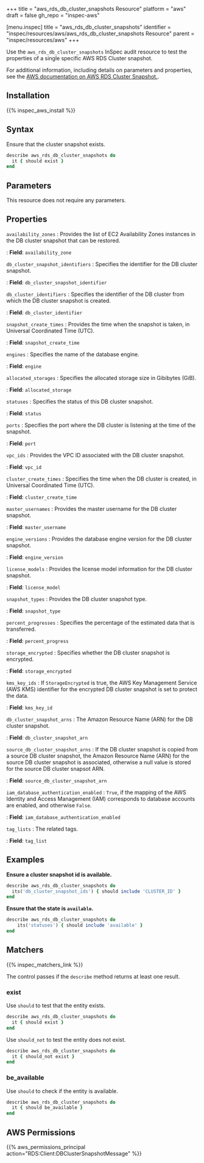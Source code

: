 +++
title = "aws_rds_db_cluster_snapshots Resource"
platform = "aws"
draft = false
gh_repo = "inspec-aws"

[menu.inspec]
title = "aws_rds_db_cluster_snapshots"
identifier = "inspec/resources/aws/aws_rds_db_cluster_snapshots Resource"
parent = "inspec/resources/aws"
+++

Use the `aws_rds_db_cluster_snapshots` InSpec audit resource to test the properties of a single specific AWS RDS Cluster snapshot.

For additional information, including details on parameters and properties, see the [AWS documentation on AWS RDS Cluster Snapshot.](https://docs.aws.amazon.com/AWSCloudFormation/latest/UserGuide/AWS_RDS.html).

## Installation

{{% inspec_aws_install %}}

## Syntax

Ensure that the cluster snapshot exists.

```ruby
describe aws_rds_db_cluster_snapshots do
  it { should exist }
end
```

## Parameters

This resource does not require any parameters.

## Properties

`availability_zones`
: Provides the list of EC2 Availability Zones instances in the DB cluster snapshot that can be restored.

: **Field**: `availability_zone`

`db_cluster_snapshot_identifiers`
: Specifies the identifier for the DB cluster snapshot.

: **Field**: `db_cluster_snapshot_identifier`

`db_cluster_identifiers`
: Specifies the identifier of the DB cluster from which the DB cluster snapshot is created.

: **Field**: `db_cluster_identifier`

`snapshot_create_times`
: Provides the time when the snapshot is taken, in Universal Coordinated Time (UTC).

: **Field**: `snapshot_create_time`

`engines`
: Specifies the name of the database engine.

: **Field**: `engine`

`allocated_storages`
: Specifies the allocated storage size in Gibibytes (GiB).

: **Field**: `allocated_storage`

`statuses`
: Specifies the status of this DB cluster snapshot.

: **Field**: `status`

`ports`
: Specifies the port where the DB cluster is listening at the time of the snapshot.

: **Field**: `port`

`vpc_ids`
: Provides the VPC ID associated with the DB cluster snapshot.

: **Field**: `vpc_id`

`cluster_create_times`
: Specifies the time when the DB cluster is created, in Universal Coordinated Time (UTC).

: **Field**: `cluster_create_time`

`master_usernames`
: Provides the master username for the DB cluster snapshot.

: **Field**: `master_username`

`engine_versions`
: Provides the database engine version for the DB cluster snapshot.

: **Field**: `engine_version`

`license_models`
: Provides the license model information for the DB cluster snapshot.

: **Field**: `license_model`

`snapshot_types`
: Provides the DB cluster snapshot type.

: **Field**: `snapshot_type`

`percent_progresses`
: Specifies the percentage of the estimated data that is transferred.

: **Field**: `percent_progress`

`storage_encrypted`
: Specifies whether the DB cluster snapshot is encrypted.

: **Field**: `storage_encrypted`

`kms_key_ids`
: If `StorageEncrypted` is true, the AWS Key Management Service (AWS KMS) identifier for the encrypted DB cluster snapshot is set to protect the data.

: **Field**: `kms_key_id`

`db_cluster_snapshot_arns`
: The Amazon Resource Name (ARN) for the DB cluster snapshot.

: **Field**: `db_cluster_snapshot_arn`

`source_db_cluster_snapshot_arns`
: If the DB cluster snapshot is copied from a source DB cluster snapshot, the Amazon Resource Name (ARN) for the source DB cluster snapshot is associated, otherwise a null value is stored for the source DB cluster snapsot ARN.

: **Field**: `source_db_cluster_snapshot_arn`

`iam_database_authentication_enabled`
: `True`, if the mapping of the AWS Identity and Access Management (IAM) corresponds to database accounts are enabled, and otherwise `False`.

: **Field**: `iam_database_authentication_enabled`

`tag_lists`
: The related tags.

: **Field**: `tag_list`

## Examples

**Ensure a cluster snapshot id is available.**

```ruby
describe aws_rds_db_cluster_snapshots do
  its('db_cluster_snapshot_ids') { should include 'CLUSTER_ID' }
end
```

**Ensure that the state is `available`.**

```ruby
describe aws_rds_db_cluster_snapshots do
    its('statuses') { should include 'available' }
end
```

## Matchers

{{% inspec_matchers_link %}}

The control passes if the `describe` method returns at least one result.

### exist

Use `should` to test that the entity exists.

```ruby
describe aws_rds_db_cluster_snapshots do
  it { should exist }
end
```

Use `should_not` to test the entity does not exist.

```ruby
describe aws_rds_db_cluster_snapshots do
  it { should_not exist }
end
```

### be_available

Use `should` to check if the entity is available.

```ruby
describe aws_rds_db_cluster_snapshots do
  it { should be_available }
end
```

## AWS Permissions

{{% aws_permissions_principal action="RDS:Client:DBClusterSnapshotMessage" %}}
